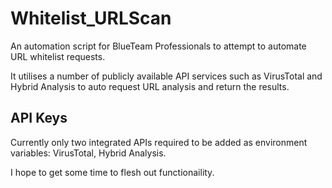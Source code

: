 # Whitelist_URLScan
An automation script for BlueTeam Professionals to attempt to automate URL whitelist requests.

It utilises a number of publicly available API services such as VirusTotal and Hybrid Analysis to auto request URL analysis and return the results. 

## API Keys
Currently only two integrated APIs required to be added as environment variables: VirusTotal, Hybrid Analysis. 

I hope to get some time to flesh out functionaility. 
